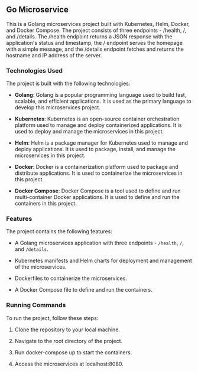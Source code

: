 ## Go Microservice

This is a Golang microservices project built with Kubernetes, Helm, Docker, and Docker Compose. The project consists of three endpoints - /health, /, and /details. The /health endpoint returns a JSON response with the application's status and timestamp, the / endpoint serves the homepage with a simple message, and the /details endpoint fetches and returns the hostname and IP address of the server.

### Technologies Used
The project is built with the following technologies:

- **Golang**: Golang is a popular programming language used to build fast, scalable, and efficient applications. It is used as the primary language to develop this microservices project.

- **Kubernetes**: Kubernetes is an open-source container orchestration platform used to manage and deploy containerized applications. It is used to deploy and manage the microservices in this project.

- **Helm**: Helm is a package manager for Kubernetes used to manage and deploy applications. It is used to package, install, and manage the microservices in this project.

- **Docker**: Docker is a containerization platform used to package and distribute applications. It is used to containerize the microservices in this project.

- **Docker Compose**: Docker Compose is a tool used to define and run multi-container Docker applications. It is used to define and run the containers in this project.

### Features
The project contains the following features:

- A Golang microservices application with three endpoints - `/health`, `/`, and `/details`.

- Kubernetes manifests and Helm charts for deployment and management of the microservices.

- Dockerfiles to containerize the microservices.

- A Docker Compose file to define and run the containers.

### Running Commands
To run the project, follow these steps:

1. Clone the repository to your local machine.

2. Navigate to the root directory of the project.

3. Run docker-compose up to start the containers.

4. Access the microservices at localhost:8080.